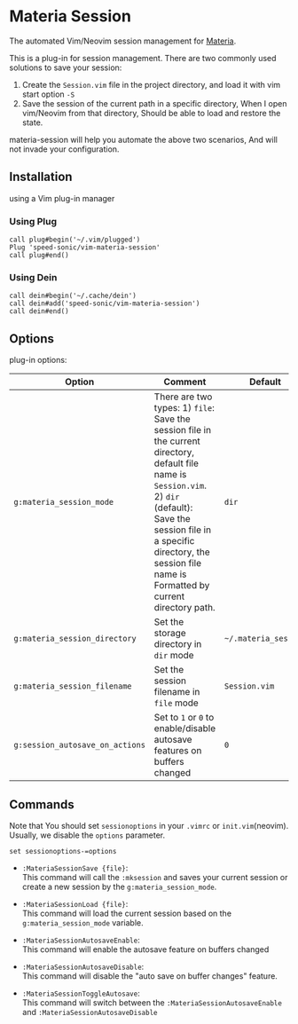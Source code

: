 # Materia Session
The automated Vim/Neovim session management for [Materia](https://github.com/speed-sonic/vim-materia).

This is a plug-in for session management. There are two commonly used solutions to save your session:
1. Create the `Session.vim` file in the project directory, and load it with vim start option `-S`
2. Save the session of the current path in a specific directory, When I open vim/Neovim from that directory, Should be able to load and restore the state.

materia-session will help you automate the above two scenarios, And will not invade your configuration.

## Installation
using a Vim plug-in manager

### Using Plug
```vim
call plug#begin('~/.vim/plugged')
Plug 'speed-sonic/vim-materia-session'
call plug#end()
```

### Using Dein
```vim
call dein#begin('~/.cache/dein')
call dein#add('speed-sonic/vim-materia-session')
call dein#end()
```

## Options
plug-in options:

| Option | Comment | Default |
| -------- | ------ | ------ |
| `g:materia_session_mode` | There are two types: 1) `file`: Save the session file in the current directory, default file name is `Session.vim`.  2) `dir` (default): Save the session file in a specific directory, the session file name is Formatted by current directory path. | `dir` |
| `g:materia_session_directory` | Set the storage directory in `dir` mode | `~/.materia_session` |
| `g:materia_session_filename` | Set the session filename in `file` mode | `Session.vim` |
| `g:session_autosave_on_actions` | Set to `1` or `0` to enable/disable autosave features on buffers changed | `0` |

## Commands
Note that You should set `sessionoptions` in your `.vimrc` or `init.vim`(neovim). Usually, we disable the `options` parameter.
```vim
set sessionoptions-=options
```

- `:MateriaSessionSave {file}`:   
This command will call the `:mksession` and saves your current session or create a new session by the `g:materia_session_mode`.

- `:MateriaSessionLoad {file}`:  
This command will load the current session based on the `g:materia_session_mode` variable.

- `:MateriaSessionAutosaveEnable`:  
This command will enable the autosave feature on buffers changed

- `:MateriaSessionAutosaveDisable`:  
This command will disable the "auto save on buffer changes" feature.

- `:MateriaSessionToggleAutosave`:  
This command will switch between the `:MateriaSessionAutosaveEnable` and `:MateriaSessionAutosaveDisable`
